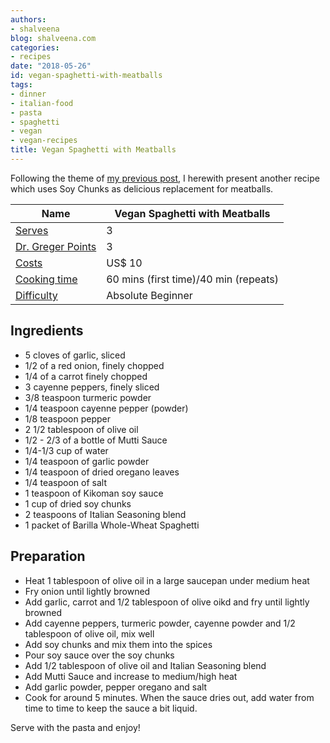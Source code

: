 ```yaml
---
authors:
- shalveena
blog: shalveena.com
categories:
- recipes
date: "2018-05-26"
id: vegan-spaghetti-with-meatballs
tags:
- dinner
- italian-food
- pasta
- spaghetti
- vegan
- vegan-recipes
title: Vegan Spaghetti with Meatballs
---
```


Following the theme of [my previous post](http://shalveena.com/2018/04/08/vegan-meatball-soup/), I herewith present another recipe which uses Soy Chunks as delicious replacement for meatballs.

| Name | Vegan Spaghetti with Meatballs |
| --- | --- |
| [Serves](https://shalveena.com/serving-sizes/) | 3 |
| [Dr. Greger Points](https://shalveena.com/dr-greger-points/) | 3 |
| [Costs](https://shalveena.com/costs/) | US$ 10 |
| [Cooking time](https://shalveena.com/cooking-times/) | 60 mins (first time)/40 min (repeats) |
| [Difficulty](https://shalveena.com/difficulty-levels/) | Absolute Beginner |

## Ingredients

- 5 cloves of garlic, sliced
- 1/2 of a red onion, finely chopped
- 1/4 of a carrot finely chopped
- 3 cayenne peppers, finely sliced
- 3/8 teaspoon turmeric powder
- 1/4 teaspoon cayenne pepper (powder)
- 1/8 teaspoon pepper
- 2 1/2 tablespoon of olive oil
- 1/2 - 2/3 of a bottle of Mutti Sauce
- 1/4-1/3 cup of water
- 1/4 teaspoon of garlic powder
- 1/4 teaspoon of dried oregano leaves
- 1/4 teaspoon of salt
- 1 teaspoon of Kikoman soy sauce
- 1 cup of dried soy chunks
- 2 teaspoons of Italian Seasoning blend
- 1 packet of Barilla Whole-Wheat Spaghetti

## Preparation

- Heat 1 tablespoon of olive oil in a large saucepan under medium heat
- Fry onion until lightly browned
- Add garlic, carrot and 1/2 tablespoon of olive oikd and fry until lightly browned
- Add cayenne peppers, turmeric powder, cayenne powder and 1/2 tablespoon of olive oil, mix well
- Add soy chunks and mix them into the spices
- Pour soy sauce over the soy chunks
- Add 1/2 tablespoon of olive oil and Italian Seasoning blend
- Add Mutti Sauce and increase to medium/high heat
- Add garlic powder, pepper oregano and salt
- Cook for around 5 minutes. When the sauce dries out, add water from time to time to keep the sauce a bit liquid.

Serve with the pasta and enjoy!
